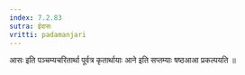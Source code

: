```yaml
---
index: 7.2.83
sutra: ईदासः
vritti: padamanjari
---
```


  आसः इति पञ्चम्यचरितार्था पूर्वत्र कृतार्थायाः आने इति सप्तम्याः षष्ठआआ प्रकल्पयति ॥